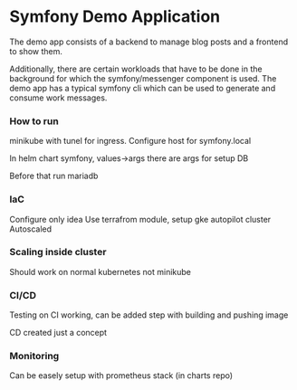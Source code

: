 Symfony Demo Application
========================

The demo app consists of a backend to manage blog posts and a frontend to show them.

Additionally, there are certain workloads that have to be done in the background for 
which the symfony/messenger component is used. The demo app has a typical symfony cli which can be used
to generate and consume work messages.

### How to run

minikube with tunel for ingress. Configure host for symfony.local

In helm chart symfony, values->args there are args for setup DB

Before that run mariadb

### IaC
Configure only idea
Use terrafrom module, setup gke autopilot cluster
Autoscaled

### Scaling inside cluster
Should work on normal kubernetes not minikube

### CI/CD

Testing on CI working, can be added step with building and pushing image

CD created just a concept 

### Monitoring 
Can be easely setup with prometheus stack (in charts repo)


